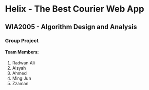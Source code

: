 # Helix - The Best Courier Web App

## WIA2005 - Algorithm Design and Analysis

### Group Project

#### Team Members:

1. Radwan Ali
2. Aisyah
3. Ahmed
4. Ming Jun
5. Zzaman

